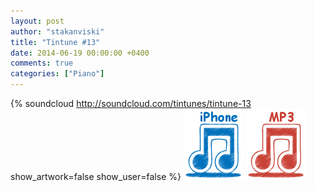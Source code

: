 ```yaml
---
layout: post
author: "stakanviski"
title: "Tintune #13"
date: 2014-06-19 00:00:00 +0400
comments: true
categories: ["Piano"]
---
```

{% soundcloud http://soundcloud.com/tintunes/tintune-13 show_artwork=false show_user=false %}
[![iPhone ringtone](/images/iphone_icon.png)](http://tintunes.s3-website-eu-west-1.amazonaws.com/download/tintune_0013.m4r)
[![MP3 ringtone](/images/mp3_icon.png)](http://tintunes.s3-website-eu-west-1.amazonaws.com/download/tintune_0013.mp3)
